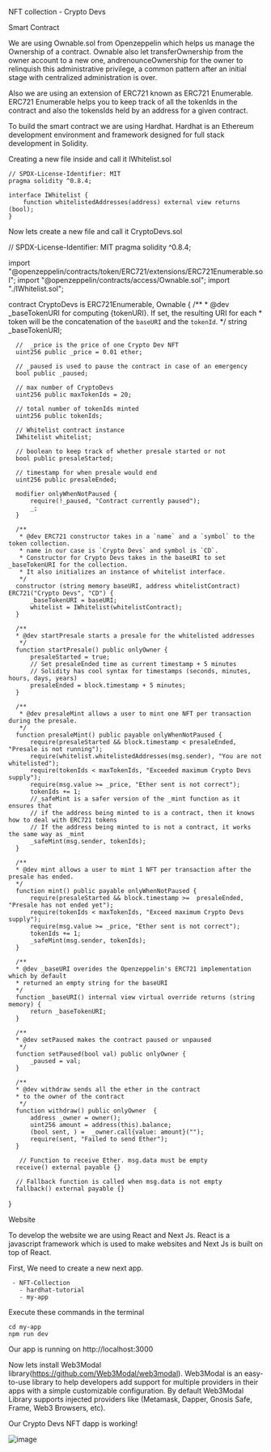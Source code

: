 NFT collection - Crypto Devs

Smart Contract

We are using Ownable.sol from Openzeppelin which helps us manage the Ownership of a contract. Ownable also let transferOwnership from the owner account to a new one, andrenounceOwnership for the owner to relinquish this administrative privilege, a common pattern after an initial stage with centralized administration is over.

Also we are using an extension of ERC721 known as ERC721 Enumerable. ERC721 Enumerable helps you to keep track of all the tokenIds in the contract and also the tokensIds held by an address for a given contract.

To build the smart contract we are using Hardhat. Hardhat is an Ethereum development environment and framework designed for full stack development in Solidity. 

Creating a new file inside and call it IWhitelist.sol

    // SPDX-License-Identifier: MIT
    pragma solidity ^0.8.4;

    interface IWhitelist {
        function whitelistedAddresses(address) external view returns (bool);
    }
    
Now lets create a new file and call it CryptoDevs.sol

  // SPDX-License-Identifier: MIT
  pragma solidity ^0.8.4;

  import "@openzeppelin/contracts/token/ERC721/extensions/ERC721Enumerable.sol";
  import "@openzeppelin/contracts/access/Ownable.sol";
  import "./IWhitelist.sol";

  contract CryptoDevs is ERC721Enumerable, Ownable {
      /**
       * @dev _baseTokenURI for computing {tokenURI}. If set, the resulting URI for each
       * token will be the concatenation of the `baseURI` and the `tokenId`.
       */
      string _baseTokenURI;

      //  _price is the price of one Crypto Dev NFT
      uint256 public _price = 0.01 ether;

      // _paused is used to pause the contract in case of an emergency
      bool public _paused;

      // max number of CryptoDevs
      uint256 public maxTokenIds = 20;

      // total number of tokenIds minted
      uint256 public tokenIds;

      // Whitelist contract instance
      IWhitelist whitelist;

      // boolean to keep track of whether presale started or not
      bool public presaleStarted;

      // timestamp for when presale would end
      uint256 public presaleEnded;

      modifier onlyWhenNotPaused {
          require(!_paused, "Contract currently paused");
          _;
      }

      /**
       * @dev ERC721 constructor takes in a `name` and a `symbol` to the token collection.
       * name in our case is `Crypto Devs` and symbol is `CD`.
       * Constructor for Crypto Devs takes in the baseURI to set _baseTokenURI for the collection.
       * It also initializes an instance of whitelist interface.
       */
      constructor (string memory baseURI, address whitelistContract) ERC721("Crypto Devs", "CD") {
          _baseTokenURI = baseURI;
          whitelist = IWhitelist(whitelistContract);
      }

      /**
      * @dev startPresale starts a presale for the whitelisted addresses
       */
      function startPresale() public onlyOwner {
          presaleStarted = true;
          // Set presaleEnded time as current timestamp + 5 minutes
          // Solidity has cool syntax for timestamps (seconds, minutes, hours, days, years)
          presaleEnded = block.timestamp + 5 minutes;
      }

      /**
       * @dev presaleMint allows a user to mint one NFT per transaction during the presale.
       */
      function presaleMint() public payable onlyWhenNotPaused {
          require(presaleStarted && block.timestamp < presaleEnded, "Presale is not running");
          require(whitelist.whitelistedAddresses(msg.sender), "You are not whitelisted");
          require(tokenIds < maxTokenIds, "Exceeded maximum Crypto Devs supply");
          require(msg.value >= _price, "Ether sent is not correct");
          tokenIds += 1;
          //_safeMint is a safer version of the _mint function as it ensures that
          // if the address being minted to is a contract, then it knows how to deal with ERC721 tokens
          // If the address being minted to is not a contract, it works the same way as _mint
          _safeMint(msg.sender, tokenIds);
      }

      /**
      * @dev mint allows a user to mint 1 NFT per transaction after the presale has ended.
      */
      function mint() public payable onlyWhenNotPaused {
          require(presaleStarted && block.timestamp >=  presaleEnded, "Presale has not ended yet");
          require(tokenIds < maxTokenIds, "Exceed maximum Crypto Devs supply");
          require(msg.value >= _price, "Ether sent is not correct");
          tokenIds += 1;
          _safeMint(msg.sender, tokenIds);
      }

      /**
      * @dev _baseURI overides the Openzeppelin's ERC721 implementation which by default
      * returned an empty string for the baseURI
      */
      function _baseURI() internal view virtual override returns (string memory) {
          return _baseTokenURI;
      }

      /**
      * @dev setPaused makes the contract paused or unpaused
       */
      function setPaused(bool val) public onlyOwner {
          _paused = val;
      }

      /**
      * @dev withdraw sends all the ether in the contract
      * to the owner of the contract
       */
      function withdraw() public onlyOwner  {
          address _owner = owner();
          uint256 amount = address(this).balance;
          (bool sent, ) =  _owner.call{value: amount}("");
          require(sent, "Failed to send Ether");
      }

       // Function to receive Ether. msg.data must be empty
      receive() external payable {}

      // Fallback function is called when msg.data is not empty
      fallback() external payable {}
  }

Website

To develop the website we are using React and Next Js. React is a javascript framework which is used to make websites and Next Js is built on top of React.

First, We need to create a new next app. 

     - NFT-Collection
       - hardhat-tutorial
       - my-app

Execute these commands in the terminal

    cd my-app
    npm run dev
    
Our app is running on http://localhost:3000

Now lets install Web3Modal library(https://github.com/Web3Modal/web3modal). Web3Modal is an easy-to-use library to help developers add support for multiple providers in their apps with a simple customizable configuration. By default Web3Modal Library supports injected providers like (Metamask, Dapper, Gnosis Safe, Frame, Web3 Browsers, etc).



Our Crypto Devs NFT dapp is working!

![image](https://github.com/ddeeona/ddeeona/assets/147994845/8754afd4-fa81-4396-8992-b3d7af96c965)
